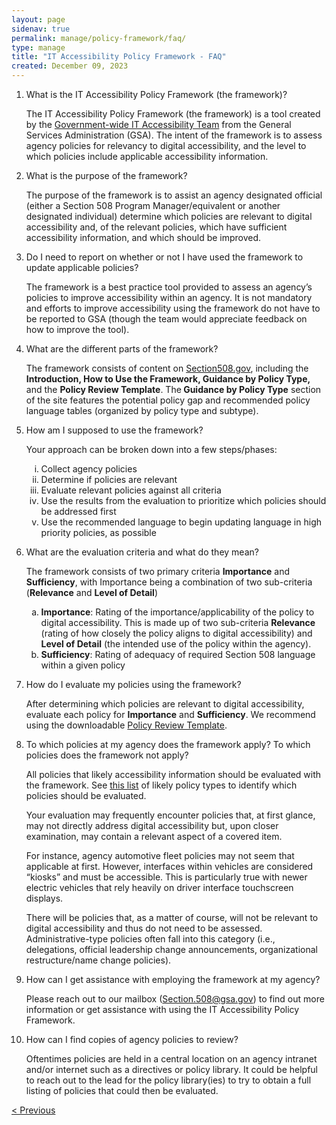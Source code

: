 ```yaml
---
layout: page
sidenav: true
permalink: manage/policy-framework/faq/
type: manage
title: "IT Accessibility Policy Framework - FAQ"
created: December 09, 2023
---
```


<ol id="faq-list">
  <li>What is the IT Accessibility Policy Framework (the framework)?
  <p>
    The IT Accessibility Policy Framework (the framework) is a tool created by the <a href="https://www.section508.gov/about-us/">Government-wide IT Accessibility Team</a> from the General Services Administration (GSA). The intent of the framework is to assess agency policies for relevancy to digital accessibility, and the level to which policies include applicable accessibility information.
  </p>
  </li>
  <li>What is the purpose of the framework?
  <p>
    The purpose of the framework is to assist an agency designated official (either a Section 508 Program Manager/equivalent or another designated individual) determine which policies are relevant to digital accessibility and, of the relevant policies, which have sufficient accessibility information, and which should be improved.
  </p>
  </li>
  <li>Do I need to report on whether or not I have used the framework to update applicable policies?
  <p>
    The framework is a best practice tool provided to assess an agency’s policies to improve accessibility within an agency. It is not mandatory and efforts to improve accessibility using the framework do not have to be reported to GSA (though the team would appreciate feedback on how to improve the tool).
  </p>
  </li>
  <li>What are the different parts of the framework?
  <p>
    The framework consists of content on <a href="https://www.section508.gov/">Section508.gov</a>, including the <b>Introduction, How to Use the Framework, Guidance by Policy Type,</b> and the <b>Policy Review Template</b>. The<b> Guidance by Policy Type</b> section of the site features the potential policy gap and recommended policy language tables (organized by policy type and subtype).
  </p>
  </li>
  <li>How am I supposed to use the framework?
  <p>
    Your approach can be broken down into a few steps/phases:
    <ol type="i">
      <li>Collect agency policies</li>
      <li>Determine if policies are relevant</li>
      <li>Evaluate relevant policies against all criteria</li>
      <li>Use the results from the evaluation to prioritize which policies should be addressed first</li>
      <li>Use the recommended language to begin updating language in high priority policies, as possible</li>
    </ol>
  </p>
  </li>
  <li>What are the evaluation criteria and what do they mean?
  <p>
    The framework consists of two primary criteria <b>Importance</b> and <b>Sufficiency</b>, with Importance being a combination of two sub-criteria (<b>Relevance</b> and <b>Level of Detail</b>)
    <ol type="a">
      <li><b>Importance</b>: Rating of the importance/applicability of the policy to digital accessibility. This is made up of two sub-criteria <b>Relevance</b> (rating of how closely the policy aligns to digital accessibility) and <b>Level of Detail</b> (the intended use of the policy within the agency).</li>
      <li><b>Sufficiency</b>: Rating of adequacy of required Section 508 language within a given policy</li>
    </ol>
  </p>
  </li>
  <li>How do I evaluate my policies using the framework?
  <p>
  After determining which policies are relevant to digital accessibility, evaluate  each policy for <b>Importance</b> and <b>Sufficiency</b>. We recommend using the downloadable <a href="https://assets.section508.gov/files/Policy+Review+Template.xlsx" download="Policy Review Template.xlsx">Policy Review Template</a>.
  </p>
  </li>
  <li>To which policies at my agency does the framework apply? To which policies does the framework not apply?
  <p>
  All policies that likely accessibility information should be evaluated with the framework. See <a href="{{site.baseurl}}/manage/how-to-use-the-framework/how-to-identify-policies/#policytype-list">this list</a> of likely policy types to identify which policies should be evaluated.
  </p>
  <p>
  Your evaluation may frequently encounter policies that, at first glance, may not directly address digital accessibility but, upon closer examination, may contain a relevant aspect of a covered item.
  </p>
  <p>
  For instance, agency automotive fleet policies may not seem that applicable at first. However, interfaces within vehicles are considered “kiosks” and must be accessible. This is particularly true with newer electric vehicles that rely heavily on driver interface touchscreen displays.
  </p>
  <p>
  There will be policies that, as a matter of course, will not be relevant to digital accessibility and thus do not need to be assessed. Administrative-type policies often fall into this category (i.e., delegations, official leadership change announcements, organizational restructure/name change policies).
  </p>
  </li>
  <li>How can I get assistance with employing the framework at my agency?
  <p>
  Please reach out to our mailbox (<a href="mailto:section.508@gsa.gov">Section.508@gsa.gov</a>) to find out more information or get assistance with using the IT Accessibility Policy Framework.
  </p>
  </li>
  <li>How can I find copies of agency policies to review?
  <p>
  Oftentimes policies are held in a central location on an agency intranet and/or internet  such as a directives or policy library. It could be helpful to reach out to the lead for the policy library(ies) to try to obtain a full listing of policies that could then be evaluated.
  </p>
  </li>
</ol>

<div>
<div id="prev-next-section" style="justify-content: space-around;">
    <a class="prev-page" title="Go to previous page" 
      href="{{site.baseurl}}/manage/resources-and-references/list-of-acronyms/"> < Previous</a>
    <a class="prev-page" style="display:none;" title="Go to next page"> 
      Next >
    </a>
</div>
</div>
